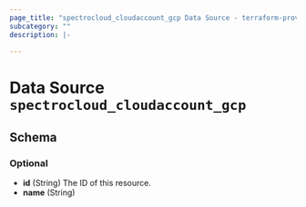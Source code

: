 ```yaml
---
page_title: "spectrocloud_cloudaccount_gcp Data Source - terraform-provider-spectrocloud"
subcategory: ""
description: |-
  
---
```


# Data Source `spectrocloud_cloudaccount_gcp`





## Schema

### Optional

- **id** (String) The ID of this resource.
- **name** (String)


